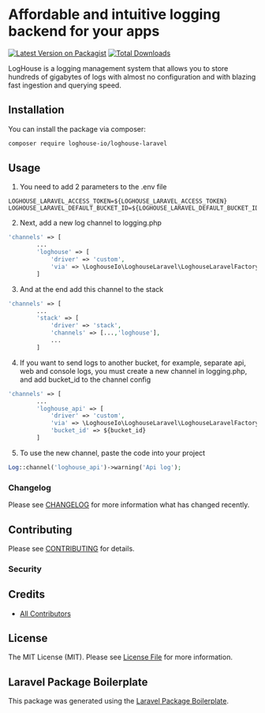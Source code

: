 # Affordable and intuitive logging backend for your apps

[![Latest Version on Packagist](https://img.shields.io/packagist/v/loghouse-io/loghouse-laravel.svg?style=flat-square)](https://packagist.org/packages/loghouse-io/loghouse-laravel)
[![Total Downloads](https://img.shields.io/packagist/dt/loghouse-io/loghouse-laravel.svg?style=flat-square)](https://packagist.org/packages/loghouse-io/loghouse-laravel)

LogHouse is a logging management system that allows you to store hundreds of gigabytes of logs with almost no configuration and with blazing fast ingestion and querying speed.

## Installation

You can install the package via composer:

```bash
composer require loghouse-io/loghouse-laravel
```

## Usage
1. You need to add 2 parameters to the .env file
```
LOGHOUSE_LARAVEL_ACCESS_TOKEN=${LOGHOUSE_LARAVEL_ACCESS_TOKEN}
LOGHOUSE_LARAVEL_DEFAULT_BUCKET_ID=${LOGHOUSE_LARAVEL_DEFAULT_BUCKET_ID}
```

2. Next, add a new log channel to logging.php
```php
'channels' => [
        ...
        'loghouse' => [
            'driver' => 'custom',
            'via' => \LoghouseIo\LoghouseLaravel\LoghouseLaravelFactory::class
        ]
```
3. And at the end add this channel to the stack
```php
'channels' => [
        ...
        'stack' => [
            'driver' => 'stack',
            'channels' => [...,'loghouse'],
            ...
        ]
```

4. If you want to send logs to another bucket, for example, separate api, web and console logs, you must create a new channel in logging.php, and add bucket_id to the channel config
```php
'channels' => [
        ...
        'loghouse_api' => [
            'driver' => 'custom',
            'via' => \LoghouseIo\LoghouseLaravel\LoghouseLaravelFactory::class,
            'bucket_id' => ${bucket_id}
        ]
```

5. To use the new channel, paste the code into your project
```php
Log::channel('loghouse_api')->warning('Api log');
```

### Changelog

Please see [CHANGELOG](CHANGELOG.md) for more information what has changed recently.

## Contributing

Please see [CONTRIBUTING](CONTRIBUTING.md) for details.

### Security

## Credits

-   [All Contributors](../../contributors)

## License

The MIT License (MIT). Please see [License File](LICENSE.md) for more information.

## Laravel Package Boilerplate

This package was generated using the [Laravel Package Boilerplate](https://laravelpackageboilerplate.com).
